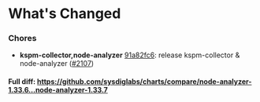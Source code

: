 # What's Changed

### Chores
- **kspm-collector,node-analyzer** [91a82fc6](https://github.com/sysdiglabs/charts/commit/91a82fc6702b3368f6cf8f40d82f46879973ebc0): release kspm-collector & node-analyzer ([#2107](https://github.com/sysdiglabs/charts/issues/2107))
#### Full diff: https://github.com/sysdiglabs/charts/compare/node-analyzer-1.33.6...node-analyzer-1.33.7
